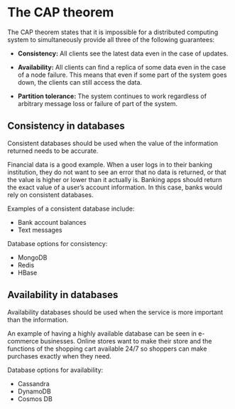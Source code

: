 # The CAP theorem
The CAP theorem states that it is impossible for a distributed computing system to simultaneously provide all three of the following guarantees:

* **Consistency:** All clients see the latest data even in the case of updates.

* **Availability:** All clients can find a replica of some data even in the case of a node failure. This means that even if some part of the system goes down, the clients can still access the data.

* **Partition tolerance:** The system continues to work regardless of arbitrary message loss or failure of part of the system.

## Consistency in databases
Consistent databases should be used when the value of the information returned needs to be accurate.

Financial data is a good example. When a user logs in to their banking institution, they do not want to see an error that no data is returned, or that the value is higher or lower than it actually is. Banking apps should return the exact value of a user’s account information. In this case, banks would rely on consistent databases.

Examples of a consistent database include:

* Bank account balances
* Text messages

Database options for consistency:

* MongoDB
* Redis
* HBase

## Availability in databases
Availability databases should be used when the service is more important than the information.

An example of having a highly available database can be seen in e-commerce businesses. Online stores want to make their store and the functions of the shopping cart available 24/7 so shoppers can make purchases exactly when they need.

Database options for availability:

* Cassandra
* DynamoDB
* Cosmos DB
